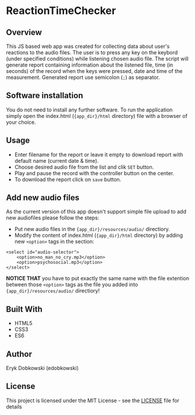 # ReactionTimeChecker

## Overview
This JS based web app was created for collecting data about user's reactions to the audio files. The user is to press any key on the keybord (under specified conditions) while listening chosen audio file. The script will generate report containing information about the listened file, time (in seconds) of the record when the keys were pressed, date and time of the measurement. Generated report use semicolon (`;`) as separator.

## Software installation
You do not need to install any further software. To run the application simply open the index.html (`{app_dir}/html` directory) file with a browser of your choice.

## Usage
- Enter filename for the report or leave it empty to download report with default name (current date & time).
- Choose desired audio file from the list and clik `SET` button.
- Play and pause the record with the controller button on the center.
- To download the report click on `save` button.

## Add new audio files
As the current version of this app doesn't support simple file upload to add new audiofiles please follow the steps:
- Put new audio files in the `{app_dir}/resources/audio/` directiory.
- Modify the content of index.html (`{app_dir}/html` directory) by adding new `<option>` tags in the section:

```
<select id="audio-selector">
    <option>no_man_no_cry.mp3</option>
    <option>psychosocial.mp3</option>
</select>
```

__NOTICE THAT__ you have to put exactly the same name with the file extention between those `<option>` tags as the file you added into `{app_dir}/resources/audio/` directiory!

## Built With
- HTML5
- CSS3
- ES6

## Author
Eryk Dobkowski (edobkowski)

## License
This project is licensed under the MIT License - see the [LICENSE](https://github.com/edobkowski/ReactionTimeChecker/blob/master/LICENCE) file for details
